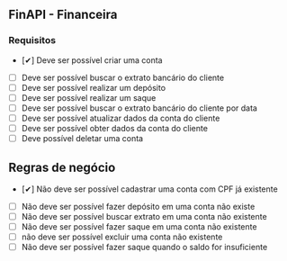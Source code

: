 ## FinAPI - Financeira

### Requisitos
- [✔] Deve ser possível criar uma conta
- [ ] Deve ser possível buscar o extrato bancário do cliente
- [ ] Deve ser possível realizar um depósito
- [ ] Deve ser possível realizar um saque
- [ ] Deve ser possível buscar o extrato bancário do cliente por data
- [ ] Deve ser possível atualizar dados da conta do cliente
- [ ] Deve ser possível obter dados da conta do cliente
- [ ] Deve possível deletar uma conta

## Regras de negócio
- [✔] Não deve ser possível cadastrar uma conta com CPF já existente
- [ ] Não deve ser possível fazer depósito em uma conta não existe
- [ ] Não deve ser possível buscar extrato em uma conta não existente
- [ ] Não deve ser possível fazer saque em uma conta não existente
- [ ] não deve ser possível excluir uma conta não existente
- [ ] Não deve ser possível fazer saque quando o saldo for insuficiente
